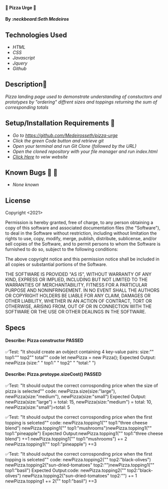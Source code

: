 
#### :pizza: Pizza Urge :pizza: 

#### By _**:neckbeard:Seth Medeiros**_

## Technologies Used

* _HTML_
* _CSS_
* _Javascript_
* _Jquery_
* _Github_

## Description:memo:

_Pizza landing page used to demonstrate understanding of constuctors and prototypes by "ordering" diffrent sizes and toppings returning the sum of corresponding totals_

## Setup/Installation Requirements :open_file_folder:

* _Go to https://github.com/Medeirosseth/pizza-urge_
* _Click the green Code button and retrieve git_
* _Open your terminal and run Git Clone (followed by the URL)_
* _Open the cloned repository with your file manager and run index.html_
* _[Click Here](https://medeirosseth.github.io/pizza-urge/) to veiw website_

## Known Bugs :no_entry_sign: :bug:

* _None known_

## License

Copyright <2021> <Seth Medeiros>

Permission is hereby granted, free of charge, to any person obtaining a copy of this software and associated documentation files (the "Software"), to deal in the Software without restriction, including without limitation the rights to use, copy, modify, merge, publish, distribute, sublicense, and/or sell copies of the Software, and to permit persons to whom the Software is furnished to do so, subject to the following conditions:

The above copyright notice and this permission notice shall be included in all copies or substantial portions of the Software.

THE SOFTWARE IS PROVIDED "AS IS", WITHOUT WARRANTY OF ANY KIND, EXPRESS OR IMPLIED, INCLUDING BUT NOT LIMITED TO THE WARRANTIES OF MERCHANTABILITY, FITNESS FOR A PARTICULAR PURPOSE AND NONINFRINGEMENT. IN NO EVENT SHALL THE AUTHORS OR COPYRIGHT HOLDERS BE LIABLE FOR ANY CLAIM, DAMAGES OR OTHER LIABILITY, WHETHER IN AN ACTION OF CONTRACT, TORT OR OTHERWISE, ARISING FROM, OUT OF OR IN CONNECTION WITH THE SOFTWARE OR THE USE OR OTHER DEALINGS IN THE SOFTWARE.

## Specs

#### Describe: Pizza constructor PASSED
:white_check_mark:Test: "It should create an ovbject containing 4 key-value pairs:  size:"" top1:"" top2"" total""
code let newPizza = new Pizza();
Expected Output: newPizza (size:" " top1:" " top2" " "total:" ")

#### Describe: Pizza.protoype.sizeCost() PASSED
:white_check_mark:Test: "It should output the correct corrosponding price when the size of pizza is selected""
code: newPizza.size(size:"large"), newPizza(size:"medium"), newPizza(size:"small")
Expected Output: newPizza(size:"large") = total: 15, newPizza(size:"medium") = total: 10, newPizza(size:"small")=total: 5

:white_check_mark:Test: "It should output the correct corrosponding price when the first topping is selceted""
code: newPizza.topping1("" top1:"three cheese blend") newPizza.topping1("" top1:"mushrooms")newPizza.topping1("" top1:"pineapple")
Expected Output:newPizza.topping1("" top1:"three cheese blend") +=1 newPizza.topping1("" top1:"mushrooms") += 2 newPizza.topping1("" top1:"pineapple") +=3

:white_check_mark:Test: "It should output the correct corrosponding price when the first topping is selceted""
code: newPizza.topping2("" top2:"black-olives") newPizza.topping2("sun-dried-tomatoes" top2:"")newPizza.topping1("" top1:"basil")
Expected Output:code: newPizza.topping2("" top2:"black-olives") newPizza.topping2("sun-dried-tomatoes" top2:"") += 1 newPizza.topping1 += 2("" top1:"basil") +=3